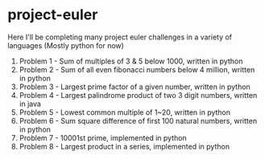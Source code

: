 # project-euler

Here I'll be completing many project euler challenges in a variety of languages (Mostly python for now)

1. Problem 1 - Sum of multiples of 3 & 5 below 1000, written in python
2. Problem 2 - Sum of all even fibonacci numbers below 4 million, written in python
3. Problem 3 - Largest prime factor of a given number, written in python
4. Problem 4 - Largest palindrome product of two 3 digit numbers, written in java
5. Problem 5 - Lowest common multiple of 1~20, written in python
6. Problem 6 - Sum square difference of first 100 natural numbers, written in python
7. Problem 7 - 10001st prime, implemented in python
8. Problem 8 - Largest product in a series, implemented in python
